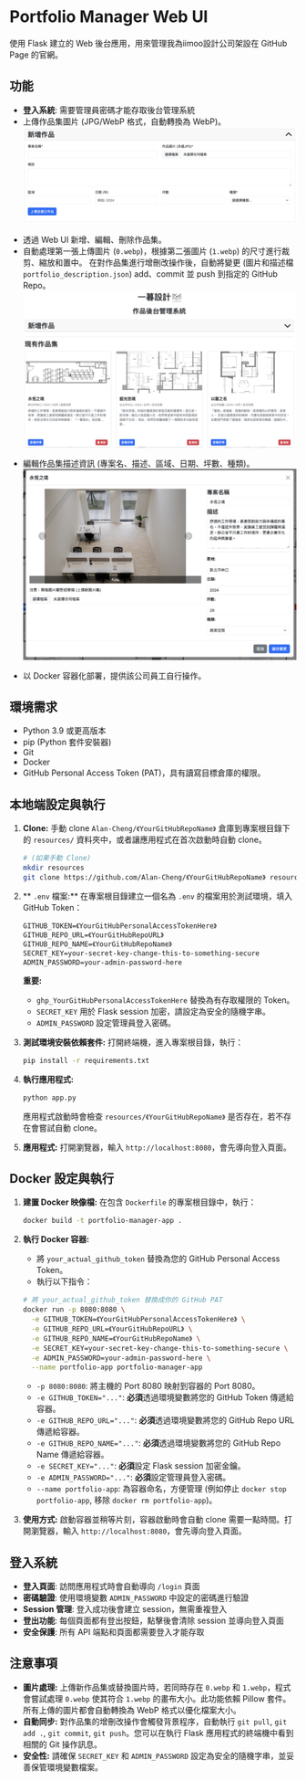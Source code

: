 # Portfolio Manager Web UI

使用 Flask 建立的 Web 後台應用，用來管理我為iimoo設計公司架設在 GitHub Page 的官網。

## 功能

*   **登入系統**: 需要管理員密碼才能存取後台管理系統
*   上傳作品集圖片 (JPG/WebP 格式，自動轉換為 WebP)。
![iimoo-後台](https://github.com/Alan-Cheng/Iimoo-Design-Portfolio-Manager-Web-UI/blob/master/demo/upload.png?raw=true "上傳頁面")
>
*   透過 Web UI 新增、編輯、刪除作品集。
*   自動處理第一張上傳圖片 (`0.webp`)，根據第二張圖片 (`1.webp`) 的尺寸進行裁剪、縮放和置中。
在對作品集進行增刪改操作後，自動將變更 (圖片和描述檔 `portfolio_description.json`) add、commit 並 push 到指定的 GitHub Repo。
![iimoo-後台](https://github.com/Alan-Cheng/Iimoo-Design-Portfolio-Manager-Web-UI/blob/master/demo/portfolio.png?raw=true "作品頁面")
>
*   編輯作品集描述資訊 (專案名、描述、區域、日期、坪數、種類)。
![iimoo-後台](https://github.com/Alan-Cheng/Iimoo-Design-Portfolio-Manager-Web-UI/blob/master/demo/edit.png?raw=true "編輯頁面")
>
*   以 Docker 容器化部署，提供該公司員工自行操作。

## 環境需求

*   Python 3.9 或更高版本
*   pip (Python 套件安裝器)
*   Git
*   Docker
*   GitHub Personal Access Token (PAT)，具有讀寫目標倉庫的權限。

## 本地端設定與執行

1.  **Clone:**
    手動 clone `Alan-Cheng/《YourGitHubRepoName》` 倉庫到專案根目錄下的 `resources/` 資料夾中，或者讓應用程式在首次啟動時自動 clone。
    ```bash
    # (如果手動 Clone)
    mkdir resources
    git clone https://github.com/Alan-Cheng/《YourGitHubRepoName》 resources/《YourGitHubRepoName》
    ```

2.  ** `.env` 檔案:**
    在專案根目錄建立一個名為 `.env` 的檔案用於測試環境，填入 GitHub Token：
    ```dotenv
    GITHUB_TOKEN=《YourGitHubPersonalAccessTokenHere》
    GITHUB_REPO_URL=《YourGitHubRepoURL》
    GITHUB_REPO_NAME=《YourGitHubRepoName》
    SECRET_KEY=your-secret-key-change-this-to-something-secure
    ADMIN_PASSWORD=your-admin-password-here
    ```
    **重要:**  
    * `ghp_YourGitHubPersonalAccessTokenHere` 替換為有存取權限的 Token。
    * `SECRET_KEY` 用於 Flask session 加密，請設定為安全的隨機字串。
    * `ADMIN_PASSWORD` 設定管理員登入密碼。

3.  **測試環境安裝依賴套件:**
    打開終端機，進入專案根目錄，執行：
    ```bash
    pip install -r requirements.txt
    ```

4.  **執行應用程式:**
    ```bash
    python app.py
    ```
    應用程式啟動時會檢查 `resources/《YourGitHubRepoName》` 是否存在，若不存在會嘗試自動 clone。

5.  **應用程式:**
    打開瀏覽器，輸入 `http://localhost:8080`，會先導向登入頁面。

## Docker 設定與執行

1.  **建置 Docker 映像檔:**
    在包含 `Dockerfile` 的專案根目錄中，執行：
    ```bash
    docker build -t portfolio-manager-app .
    ```

2.  **執行 Docker 容器:**
    *   將 `your_actual_github_token` 替換為您的 GitHub Personal Access Token。
    *   執行以下指令：
    ```bash
    # 將 your_actual_github_token 替換成你的 GitHub PAT
    docker run -p 8080:8080 \
      -e GITHUB_TOKEN=《YourGitHubPersonalAccessTokenHere》 \
      -e GITHUB_REPO_URL=《YourGitHubRepoURL》 \
      -e GITHUB_REPO_NAME=《YourGitHubRepoName》 \
      -e SECRET_KEY=your-secret-key-change-this-to-something-secure \
      -e ADMIN_PASSWORD=your-admin-password-here \
      --name portfolio-app portfolio-manager-app
    ```
    *   `-p 8080:8080`: 將主機的 Port 8080 映射到容器的 Port 8080。
    *   `-e GITHUB_TOKEN="..."`: **必須**透過環境變數將您的 GitHub Token 傳遞給容器。
    *   `-e GITHUB_REPO_URL="..."`: **必須**透過環境變數將您的 GitHub Repo URL 傳遞給容器。
    *   `-e GITHUB_REPO_NAME="..."`: **必須**透過環境變數將您的 GitHub Repo Name 傳遞給容器。
    *   `-e SECRET_KEY="..."`: **必須**設定 Flask session 加密金鑰。
    *   `-e ADMIN_PASSWORD="..."`: **必須**設定管理員登入密碼。
    *   `--name portfolio-app`: 為容器命名，方便管理 (例如停止 `docker stop portfolio-app`, 移除 `docker rm portfolio-app`)。

3.  **使用方式:**
    啟動容器並稍等片刻，容器啟動時會自動 clone 需要一點時間。打開瀏覽器，輸入 `http://localhost:8080`，會先導向登入頁面。

## 登入系統

*   **登入頁面**: 訪問應用程式時會自動導向 `/login` 頁面
*   **密碼驗證**: 使用環境變數 `ADMIN_PASSWORD` 中設定的密碼進行驗證
*   **Session 管理**: 登入成功後會建立 session，無需重複登入
*   **登出功能**: 每個頁面都有登出按鈕，點擊後會清除 session 並導向登入頁面
*   **安全保護**: 所有 API 端點和頁面都需要登入才能存取

## 注意事項

*   **圖片處理:** 上傳新作品集或替換圖片時，若同時存在 `0.webp` 和 `1.webp`，程式會嘗試處理 `0.webp` 使其符合 `1.webp` 的畫布大小。此功能依賴 Pillow 套件。所有上傳的圖片都會自動轉換為 WebP 格式以優化檔案大小。
*   **自動同步:** 對作品集的增刪改操作會觸發背景程序，自動執行 `git pull`, `git add .`, `git commit`, `git push`。您可以在執行 Flask 應用程式的終端機中看到相關的 Git 操作訊息。
*   **安全性:** 請確保 `SECRET_KEY` 和 `ADMIN_PASSWORD` 設定為安全的隨機字串，並妥善保管環境變數檔案。